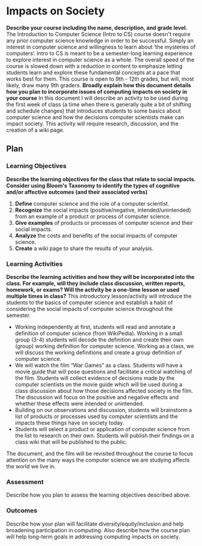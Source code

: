 # Impacts on Society

**Describe your course including the name, description, and grade level.** The Introduction to Computer Science (Intro to CS) course doesn't require any prior computer science knowledge in order to be successful. Simply an interest in computer science and willingness to learn about ‘the mysteries of computers’. Intro to CS is meant to be a semester-long learning experience to explore interest in computer science as a whole. The overall speed of the course is slowed down with a reduction in content to emphasize letting students learn and explore these fundamental concepts at a pace that works best for them. This course is open to 9th - 12th grades, but will, most likely, draw many 9th graders.  **Broadly explain how this document details how you plan to incorporate issues of computing impacts on society in your course** In this document I will describe an activity to be used during the first week of class (a time when there is generally quite a bit of shifting and schedule changes) that introduces students to some basics about computer science and how the decisions computer scientists make can impact society. This activity will require research, discussion, and the creation of a wiki page.

## Plan

### Learning Objectives

**Describe the learning objectives for the class that relate to social impacts. Consider using Bloom's Taxonomy to identify the types of cognitive and/or affective outcomes (and their associated verbs)** 
1. **Define** computer science and the role of a computer scientist.
2. **Recognize** the social impacts (positive/negative, intended/unintended) from an example of a product or process of computer science.
3. **Give examples** of products or processes of computer science and their social impacts.
4. **Analyze** the costs and benefits of the social impacts of computer science.
5. **Create** a wiki page to share the results of your analysis.

### Learning Activities

**Describe the learning activities and how they will be incorporated into the class. For example, will they include class discussion, written reports, homework, or exams? Will the activity be a one-time lesson or used multiple times in class?**
This introductory lesson/activity will introduce the students to the basics of computer science and establish a habit of considering the social impacts of computer science throughout the semester.
- Working independently at first, students will read and annotate a definition of computer science (from WikiPedia). Working in a small group (3-4) students will decode the definition and create their own (group) working definition for computer science. Working as a class, we will discuss the working definitions and create a group definition of computer science.
- We will watch the film “War Games” as a class. Students will have a movie guide that will pose questions and facilitate a critical watching of the film. 
Students will collect evidence of decisions made by the computer scientists on the movie guide which will be used during a class discussion about how those decisions affected society in the film. The discussion will focus on the positive and negative effects and whether these effects were intended or unintended.
- Building on our observations and discussion, students will brainstorm a list of products or processes used by computer scientists and the impacts these things have on society today.
- Students will select a product or application of computer science from the list to research on their own. Students will publish their findings on a class wiki that will be published to the public. 

The document, and the film will be revisited throughout the course to focus attention on the many ways the computer science we are studying affects the world we live in.


### Assessment

Describe how you plan to assess the learning objectives described above.

### Outcomes

Describe how your plan will facilitate diversity/equity/inclusion and help broadening participation in computing. Also describe how the course plan will help long-term goals in addressing computing impacts on society.

